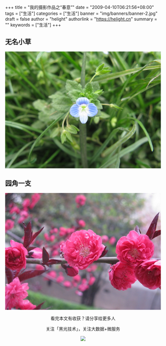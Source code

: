 +++
title = "我的摄影作品之“春意”"
date = "2009-04-10T06:21:56+08:00"
tags = ["生活"]
categories = ["生活"]
banner = "img/banners/banner-2.jpg"
draft = false
author = "helight"
authorlink = "https://helight.cn"
summary = ""
keywords = ["生活"]
+++

## 无名小草

![](../../imgs/2009/04/img_0042.jpg)
## 园角一支
![](../../imgs/2009/04/img_0025.jpg)


<center>
看完本文有收获？请分享给更多人<br>

关注「黑光技术」，关注大数据+微服务<br>

![](/img/qrcode_helight_tech.jpg)
</center>
